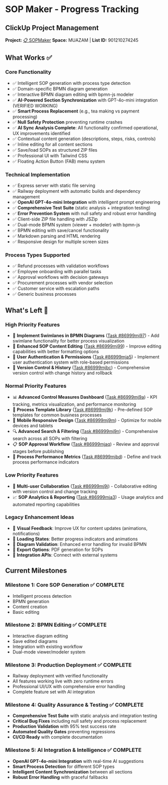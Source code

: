 # SOP Maker - Progress Tracking

## ClickUp Project Management
**Project:** [📋 SOPMaker](https://app.clickup.com/2564140/v/l/901210274245)
**Space:** MUAZAM | **List ID:** 901210274245

## What Works ✅

### Core Functionality
- ✅ Intelligent SOP generation with process type detection
- ✅ Domain-specific BPMN diagram generation
- ✅ Interactive BPMN diagram editing with bpmn-js modeler
- ✅ **AI-Powered Section Synchronization** with GPT-4o-mini integration (VERIFIED WORKING)
- ✅ **Smart Process Replacement** (e.g., tea making vs payment processing)
- ✅ **Null Safety Protection** preventing runtime crashes
- ✅ **AI Sync Analysis Complete**: All functionality confirmed operational, UX improvements identified
- ✅ Contextual content generation (descriptions, steps, risks, controls)
- ✅ Inline editing for all content sections
- ✅ Save/load SOPs as structured ZIP files
- ✅ Professional UI with Tailwind CSS
- ✅ Floating Action Button (FAB) menu system

### Technical Implementation
- ✅ Express server with static file serving
- ✅ Railway deployment with automatic builds and dependency management
- ✅ **OpenAI GPT-4o-mini Integration** with intelligent prompt engineering
- ✅ **Comprehensive Test Suite** (static analysis + integration testing)
- ✅ **Error Prevention System** with null safety and robust error handling
- ✅ Client-side ZIP file handling with JSZip
- ✅ Dual-mode BPMN system (viewer + modeler) with bpmn-js
- ✅ BPMN editing with save/cancel functionality
- ✅ Markdown parsing and HTML rendering
- ✅ Responsive design for multiple screen sizes

### Process Types Supported
- ✅ Refund processes with validation workflows
- ✅ Employee onboarding with parallel tasks
- ✅ Approval workflows with decision gateways
- ✅ Procurement processes with vendor selection
- ✅ Customer service with escalation paths
- ✅ Generic business processes

## What's Left 🚧

### High Priority Features
- 🎨 **Implement Swimlanes in BPMN Diagrams** ([Task #86999mj97](https://app.clickup.com/t/86999mj97)) - Add swimlane functionality for better process visualization
- 📝 **Enhanced SOP Content Editing** ([Task #86999mj99](https://app.clickup.com/t/86999mj99)) - Improve editing capabilities with better formatting options
- 🔐 **User Authentication & Permissions** ([Task #86999mja5](https://app.clickup.com/t/86999mja5)) - Implement user authentication system with role-based permissions
- 🔄 **Version Control & History** ([Task #86999mjbc](https://app.clickup.com/t/86999mjbc)) - Comprehensive version control with change history and rollback

### Normal Priority Features
- 📊 **Advanced Control Measures Dashboard** ([Task #86999mj9a](https://app.clickup.com/t/86999mj9a)) - KPI tracking, metrics visualization, and performance monitoring
- 🔄 **Process Template Library** ([Task #86999mj9k](https://app.clickup.com/t/86999mj9k)) - Pre-defined SOP templates for common business processes
- 📱 **Mobile Responsive Design** ([Task #86999mj9m](https://app.clickup.com/t/86999mj9m)) - Optimize for mobile devices and tablets
- 🔍 **Advanced Search & Filtering** ([Task #86999mj9n](https://app.clickup.com/t/86999mj9n)) - Comprehensive search across all SOPs with filtering
- 📋 **SOP Approval Workflow** ([Task #86999mjaq](https://app.clickup.com/t/86999mjaq)) - Review and approval stages before publishing
- 🎯 **Process Performance Metrics** ([Task #86999mjbd](https://app.clickup.com/t/86999mjbd)) - Define and track process performance indicators

### Low Priority Features
- 👥 **Multi-user Collaboration** ([Task #86999mj9j](https://app.clickup.com/t/86999mj9j)) - Collaborative editing with version control and change tracking
- 📈 **SOP Analytics & Reporting** ([Task #86999mja3](https://app.clickup.com/t/86999mja3)) - Usage analytics and automated reporting capabilities

### Legacy Enhancement Ideas
- 💭 **Visual Feedback**: Improve UX for content updates (animations, notifications)
- 💭 **Loading States**: Better progress indicators and animations
- 💭 **Diagram Validation**: Enhanced error handling for invalid BPMN
- 💭 **Export Options**: PDF generation for SOPs
- 💭 **Integration APIs**: Connect with external systems

## Current Milestones

### Milestone 1: Core SOP Generation ✅ COMPLETE
- Intelligent process detection
- BPMN generation
- Content creation
- Basic editing

### Milestone 2: BPMN Editing ✅ COMPLETE
- Interactive diagram editing
- Save edited diagrams
- Integration with existing workflow
- Dual-mode viewer/modeler system

### Milestone 3: Production Deployment ✅ COMPLETE
- Railway deployment with verified functionality
- All features working live with zero runtime errors
- Professional UI/UX with comprehensive error handling
- Complete feature set with AI integration

### Milestone 4: Quality Assurance & Testing ✅ COMPLETE
- **Comprehensive Test Suite** with static analysis and integration testing
- **Critical Bug Fixes** including null safety and process replacement
- **Production Validation** with 95% test success rate
- **Automated Quality Gates** preventing regressions
- **CI/CD Ready** with complete documentation

### Milestone 5: AI Integration & Intelligence ✅ COMPLETE
- **OpenAI GPT-4o-mini Integration** with real-time AI suggestions
- **Smart Process Detection** for different SOP types
- **Intelligent Content Synchronization** between all sections
- **Robust Error Handling** with graceful fallbacks
